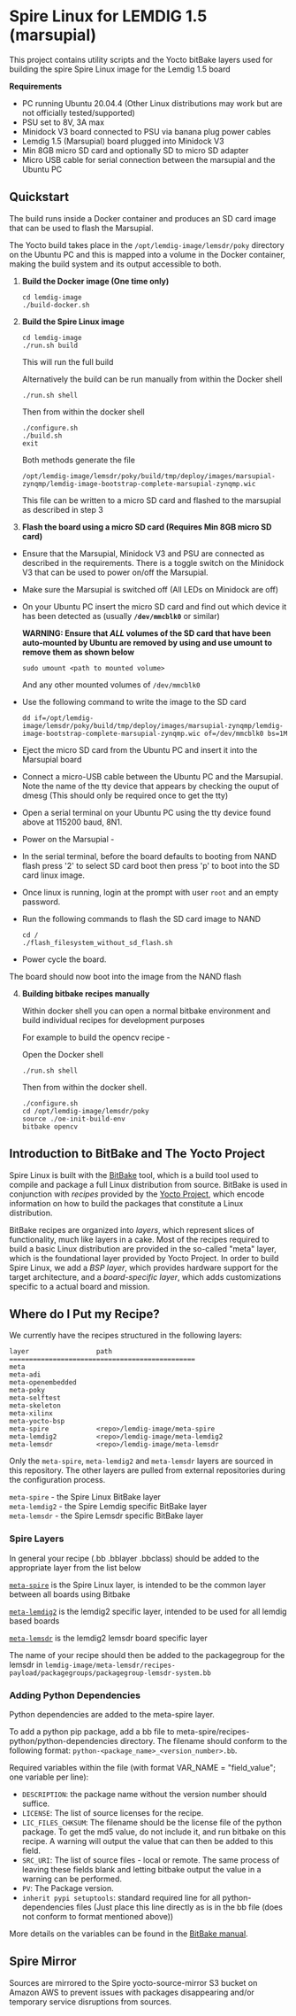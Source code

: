 # Spire Linux for LEMDIG 1.5 (marsupial)

This project contains utility scripts and the Yocto bitBake layers used for building the spire Spire Linux image for the Lemdig 1.5 board

**Requirements**

+ PC running Ubuntu 20.04.4 (Other Linux distributions may work but are not officially tested/supported)
+ PSU set to 8V, 3A max 
+ Minidock V3 board connected to PSU via banana plug power cables
+ Lemdig 1.5 (Marsupial) board plugged into Minidock V3
+ Min 8GB micro SD card and optionally SD to micro SD adapter
+ Micro USB cable for serial connection between the marsupial and the Ubuntu PC

## Quickstart

The build runs inside a Docker container and produces an SD card image that can be used to flash the Marsupial.

The Yocto build takes place in the `/opt/lemdig-image/lemsdr/poky` directory on the Ubuntu PC and this is mapped into a volume in the Docker container, making the build system and its output accessible to both.

1. **Build the Docker image (One time only)**

    `cd lemdig-image`  
    `./build-docker.sh`  

2. **Build the Spire Linux image**

    `cd lemdig-image`  
    `./run.sh build`  

    This will run the full build  
    
    Alternatively the build can be run manually from within the Docker shell
    
    `./run.sh shell`  
    
    Then from within the docker shell  
    
    `./configure.sh`  
    `./build.sh`  
    `exit`

    Both methods generate the file  
    
    `/opt/lemdig-image/lemsdr/poky/build/tmp/deploy/images/marsupial-zynqmp/lemdig-image-bootstrap-complete-marsupial-zynqmp.wic` 

    This file can be written to a micro SD card and flashed to the marsupial as described in step 3  
    
3. **Flash the board using a micro SD card (Requires Min 8GB micro SD card)**

+ Ensure that the Marsupial, Minidock V3 and PSU are connected as described in the requirements. There is a toggle switch on the Minidock V3 that can be used to power on/off the Marsupial.

+  Make sure the Marsupial is switched off (All LEDs on Minidock are off)

+ On your Ubuntu PC insert the micro SD card and find out which device it has been detected as (usually **`/dev/mmcblk0`** or similar) 

    **WARNING: Ensure that ***ALL*** volumes of the SD card that have been auto-mounted by Ubuntu are removed by using and use umount to remove them as shown below** 

    `sudo umount <path to mounted volume>`  
    
    And any other mounted volumes of `/dev/mmcblk0`

+ Use the following command to write the image to the SD card
    
    `dd if=/opt/lemdig-image/lemsdr/poky/build/tmp/deploy/images/marsupial-zynqmp/lemdig-image-bootstrap-complete-marsupial-zynqmp.wic of=/dev/mmcblk0 bs=1M`
   
+ Eject the micro SD card from the Ubuntu PC and insert it into the Marsupial board
   
+ Connect a micro-USB cable between the Ubuntu PC and the Marsupial. Note the name of the tty device that appears by checking the ouput of dmesg (This should only be required once to get the tty)
   
+ Open a serial terminal on your Ubuntu PC using the tty device found above at 115200 baud, 8N1.
   
+ Power on the Marsupial - 

+ In the serial terminal, before the board defaults to booting from NAND flash press '2' to select SD card boot then press 'p' to boot into the SD card linux image.
   
+ Once linux is running, login at the prompt with user `root` and an empty password.
   
+ Run the following commands to flash the SD card image to NAND
      
    `cd /`  
    `./flash_filesystem_without_sd_flash.sh`
   
+ Power cycle the board.

The board should now boot into the image from the NAND flash  

4. **Building bitbake recipes manually**  
    
    Within docker shell you can open a normal bitbake environment and build individual recipes for development purposes  
    
    For example to build the opencv recipe - 

    Open the Docker shell

    `./run.sh shell`  
    
    Then from within the docker shell. 
    
    `./configure.sh`  
    `cd /opt/lemdig-image/lemsdr/poky`  
    `source ./oe-init-build-env`  
    `bitbake opencv`  
    
   
## Introduction to BitBake and The Yocto Project
Spire Linux is built with the
[BitBake](https://en.wikipedia.org/wiki/BitBake) tool, which is a build tool
used to compile and package a full Linux distribution from source. BitBake is
used in conjunction with *recipes* provided by the [Yocto Project](https://www.yoctoproject.org/), which encode information on
how to build the packages that constitute a Linux distribution.

BitBake recipes are organized into *layers*, which represent slices of
functionality, much like layers in a cake. Most of the recipes required to
build a basic Linux distribution are provided in the so-called "meta" layer,
which is the foundational layer provided by Yocto Project. In order to build
Spire Linux, we add a *BSP layer*, which provides hardware support
for the target architecture, and a *board-specific layer*, which adds
customizations specific to a actual board and mission.

## Where do I Put my Recipe?

We currently have the recipes structured in the following layers:

```
layer                 path                                   
===============================================
meta
meta-adi
meta-openembedded
meta-poky
meta-selftest
meta-skeleton
meta-xilinx
meta-yocto-bsp
meta-spire            <repo>/lemdig-image/meta-spire 
meta-lemdig2          <repo>/lemdig-image/meta-lemdig2
meta-lemsdr           <repo>/lemdig-image/meta-lemsdr 
```

Only the `meta-spire`, `meta-lemdig2` and `meta-lemsdr` layers are sourced in this repository. The other layers are pulled from external repositories during the configuration process.

`meta-spire`    - the Spire Linux BitBake layer  
`meta-lemdig2` - the Spire Lemdig specific BitBake layer  
`meta-lemsdr`  - the Spire Lemsdr specific BitBake layer  

### Spire Layers

In general your recipe (.bb .bblayer .bbclass) should be added to the appropriate layer from the list below

[`meta-spire`](https://github.com/nsat/air/tree/master/bitbake/meta-spire) is the Spire Linux layer, is
intended to be the common layer between all boards using Bitbake

[`meta-lemdig2`](https://github.com/nsat/lemdig-image/meta-lemdig2) is the lemdig2 specific layer, intended to be used for all lemdig based boards

[`meta-lemsdr`](https://github.com/nsat/lemdig-image/meta-lemsdr) is the lemdig2 lemsdr board specific layer

The name of your recipe should then be added to the packagegroup for the lemsdr in `lemdig-image/meta-lemsdr/recipes-payload/packagegroups/packagegroup-lemsdr-system.bb` 

### Adding Python Dependencies

Python dependencies are added to the meta-spire layer.

To add a python pip package, add a bb file to meta-spire/recipes-python/python-dependencies directory.
The filename should conform to the following format: `python-<package_name>_<version_number>.bb`.

Required variables within the file (with format VAR_NAME = "field_value"; one variable per line):

* `DESCRIPTION`: the package name without the version number should suffice.
* `LICENSE`: The list of source licenses for the recipe.
* `LIC_FILES_CHKSUM`: The filename should be the license file of the python package. To get the md5 value, do not include it, and run bitbake on this recipe. A warning will output the value that can then be added to this field.
* `SRC_URI`: The list of source files - local or remote. The same process of leaving these fields blank and letting bitbake output the value in a warning can be performed.
* `PV`: The Package version. 
* `inherit pypi setuptools`: standard required line for all python-dependencies files
(Just place this line directly as is in the bb file (does not conform to format mentioned above))

More details on the variables can be found in the [BitBake manual](https://www.yoctoproject.org/docs/2.1/bitbake-user-manual/bitbake-user-manual.html).

## Spire Mirror

Sources are mirrored to the Spire yocto-source-mirror S3 bucket on Amazon AWS to prevent issues with packages disappearing and/or temporary service disruptions from sources.
